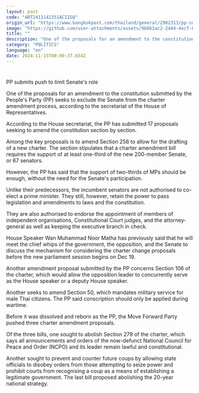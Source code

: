 ```yaml
---
layout: post
code: "ART2411142351ACIIGQ"
origin_url: "https://www.bangkokpost.com/thailand/general/2902313/pp-submits-push-to-limit-senates-role"
image: "https://github.com/user-attachments/assets/9b6b1ac2-2d44-4ecf-86b7-2fa1e4a2bf3c"
title: ""
description: "One of the proposals for an amendment to the constitution submitted by the People"
category: "POLITICS"
language: "en"
date: 2024-11-15T00:00:37.654Z
---
```


# 

PP submits push to limit Senate's role

One of the proposals for an amendment to the constitution submitted by the People's Party (PP) seeks to exclude the Senate from the charter amendment process, according to the secretariat of the House of Representatives.

According to the House secretariat, the PP has submitted 17 proposals seeking to amend the constitution section by section.

Among the key proposals is to amend Section 256 to allow for the drafting of a new charter. The section stipulates that a charter amendment bill requires the support of at least one-third of the new 200-member Senate, or 67 senators.

However, the PP has said that the support of two-thirds of MPs should be enough, without the need for the Senate's participation.

Unlike their predecessors, the incumbent senators are not authorised to co-elect a prime minister. They still, however, retain the power to pass legislation and amendments to laws and the constitution.

They are also authorised to endorse the appointment of members of independent organisations, Constitutional Court judges, and the attorney-general as well as keeping the executive branch in check.

House Speaker Wan Muhammad Noor Matha has previously said that he will meet the chief whips of the government, the opposition, and the Senate to discuss the mechanism for considering the charter change proposals before the new parliament session begins on Dec 19.

Another amendment proposal submitted by the PP concerns Section 106 of the charter, which would allow the opposition leader to concurrently serve as the House speaker or a deputy House speaker.

Another seeks to amend Section 50, which mandates military service for male Thai citizens. The PP said conscription should only be applied during wartime.

Before it was dissolved and reborn as the PP, the Move Forward Party pushed three charter amendment proposals.

Of the three bills, one sought to abolish Section 279 of the charter, which says all announcements and orders of the now-defunct National Council for Peace and Order (NCPO) and its leader remain lawful and constitutional.

Another sought to prevent and counter future coups by allowing state officials to disobey orders from those attempting to seize power and prohibit courts from recognising a coup as a means of establishing a legitimate government. The last bill proposed abolishing the 20-year national strategy.
